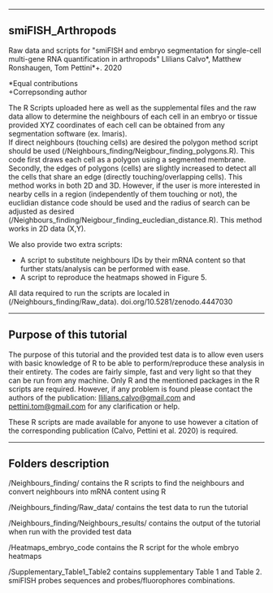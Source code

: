 --------------------
smiFISH_Arthropods
--------------------

Raw data and scripts for "smiFISH and embryo segmentation for single-cell multi-gene RNA quantification in arthropods" 
Llilians Calvo*, Matthew Ronshaugen, Tom Pettini*+. 2020

*Equal contributions\
+Correpsonding author


The R Scripts uploaded here as well as the supplemental files and the raw data allow to determine the neighbours of each cell in an embryo or tissue provided XYZ coordinates of each cell can be obtained from any segmentation software (ex. Imaris).\
If direct neighbours (touching cells) are desired the polygon method script should be used (/Neighbours_finding/Neigbour_finding_polygons.R). This code first draws each cell as a polygon using a segmented membrane. Secondly, the edges of polygons (cells) are slightly increased to detect all the cells that share an edge (directly touching/overlapping cells). This method works in both 2D and 3D.
However, if the user is more interested in nearby cells in a region (independently of them touching or not), the euclidian 
distance code should be used and the radius of search can be adjusted as desired (/Neighbours_finding/Neigbour_finding_eucledian_distance.R). This method works in 2D data (X,Y). 

We also provide two extra scripts:
- A script to substitute neighbours IDs by their mRNA content so that further stats/analysis can be performed with ease. 
- A script to reproduce the heatmaps showed in Figure 5.

All data required to run the scripts are localed in (/Neighbours_finding/Raw_data).
doi.org/10.5281/zenodo.4447030


--------------------------
Purpose of this tutorial
--------------------------
The purpose of this tutorial and the provided test data is to allow even users with basic knowledge of R to be able to perform/reproduce these analysis in their entirety. The codes are fairly simple, fast and very light so that they can be run from any machine. Only R and the mentioned packages in the R scripts are required. However, if any problem is found please contact the authors of the publication: llilians.calvo@gmail.com and pettini.tom@gmail.com for any clarification or help. 

These R scripts are made available for anyone to use however a citation of the corresponding publication (Calvo, Pettini et al. 2020) is required. 


--------------------
Folders description
--------------------
/Neighbours_finding/ contains the R scripts  to find the neighbours and convert neighbours into mRNA content using R

/Neighbours_finding/Raw_data/ contains the test data to run the tutorial 

/Neighbours_finding/Neighbours_results/ contains the output of the tutorial when run with the provided test data

/Heatmaps_embryo_code contains the R script for the whole embryo heatmaps 

/Supplementary_Table1_Table2 contains supplementary  Table 1 and Table 2. smiFISH probes sequences and probes/fluorophores combinations.


